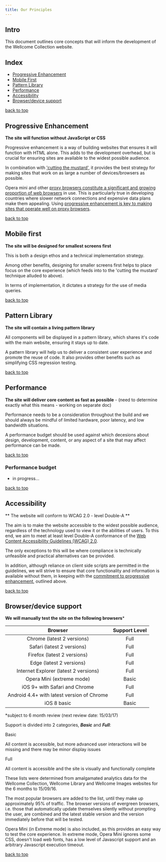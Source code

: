 ```yaml
---
title: Our Principles
---
```


## Intro

This document outlines core concepts that will inform the development of the Wellcome Collection website.

<a name="index"></a>
## Index

- [Progressive Enhancement](#pe) 
- [Mobile First](#mf)
- [Pattern Library](#pl)
- [Performance](#performance)
- [Accessibility](#accessibility)
- [Browser/device support](#support)

[back to top](#index)


<a name="pe"></a>
## Progressive Enhancement

**The site will function without JavaScript or CSS**

Progressive enhancement is a way of building websites that ensures it will function with HTML alone.  This adds to the development overhead, but is crucial for ensuring sites are available to the widest possible audience. 

In combination with ['cutting the mustard'](http://responsivenews.co.uk/post/18948466399/cutting-the-mustard), it provides the best strategy for making sites that work on as large a number of devices/browsers as possible.

Opera mini and other [proxy browsers constitute a significant and growing proportion of web browsers](https://www.youtube.com/watch?v=BHO70H9tvqo#t=16m51s) in use. This is particularly true in developing countries where slower network connections and expensive data plans make them appealing.  Using [progressive enhancement is key to making sites that operate well on proxy browsers](https://dev.opera.com/articles/making-sites-work-opera-mini/).

[back to top](#index)


<a name="mf"></a>
## Mobile first

**The site will be designed for smallest screens first**

This is both a design ethos and a technical implementation strategy.

Among other benefits, designing for smaller screens first helps to place focus on the core experience (which feeds into to the 'cutting the mustard' technique alluded to above).

In terms of implementation, it dictates a strategy for the use of media queries.

[back to top](#index)


<a name="pl"></a>
## Pattern Library

**The site will contain a living pattern library**

All components will be displayed in a pattern library, which shares it's code with the main website, ensuring it stays up to date.

A pattern library will help us to deliver a consistent user experience and promote the reuse of code. It also provides other benefits such as simplifying CSS regression testing.

[back to top](#index)


<a name="performance"></a>
## Performance

**The site will deliver core content as fast as possible**  - (need to determine exactly what this means - working on separate doc)

Performance needs to be a consideration throughout the build and we should always be mindful of limited hardware, poor latency, and low bandwidth situations.

A performance budget should be used against which decesions about design, development, content, or any aspect of a site that may affect performance can be made. 

[back to top](#index)


### Performance budget

- in progress...

[back to top](#index)


<a name="accessibility"></a>
## Accessibility

** The website will conform to WCAG 2.0 - level Double-A **

The aim is to make the website accessible to the widest possible audience, regardless of the technology used to view it or the abilities of users. To this end, we aim to meet at least level Double-A conformance of the [Web Content Accessibility Guidelines (WCAG) 2.0](http://www.w3.org/TR/WCAG20/).

The only exceptions to this will be where compliance is technically unfeasible and practical alternatives can be provided.  

In addition, although reliance on client side scripts are permitted in the guidelines, we will strive to ensure that core functionality and information is available without them, in keeping with the [commitment to progressive enhancement](#pe), outlined above.

[back to top](#index)


<a name="support"></a>
## Browser/device support

**We will manually test the site on the following browsers***

| Browser                                    | Support Level |
|:------------------------------------------:|:-------------:|
| Chrome (latest 2 versions)                 | Full          |
| Safari (latest 2 versions)                 | Full          |
| Firefox (latest 2 versions)                | Full          |
| Edge (latest 2 versions)                   | Full          |
| Internet Explorer (latest 2 versions)      | Full          |
| Opera Mini (extreme mode)                  | Basic         |
| iOS 9+ with Safari and Chrome              | Full          |
| Android 4.4+ with latest version of Chrome | Full          |
| iOS 8 basic                                | Basic         | 

*subject to 6 month review (next review date: 15/03/17)

Support is divided into 2 categories, **_Basic_** and **_Full_**:

<dl>
    <dt>Basic</dt>
    <dl>All content is accessible, but more advanced user interactions will be missing and there may be minor display issues</dl>  
    <dt>Full</dt>
    <dl>All content is accessible and the site is visually and functionally complete</dl>  
</dl>

These lists were determined from amalgamated analytics data for the Wellcome Collection, Wellcome Library and Wellcome Images websites for the 6 months to 15/09/16.

The most popular browsers are added to the list, until they make up approximately 95% of traffic. The browser versions of evergreen browsers, i.e. those that automatically update themselves silently without prompting the user, are combined and the latest stable version and the version immediately before that will be tested.

Opera Mini (in Extreme mode) is also included, as this provides an easy way to test the core experience.  In extreme mode, Opera Mini ignores some CSS, doesn't load web fonts, has a low level of Javascript support and an arbitrary Javascript execution timeout.

[back to top](#index)

